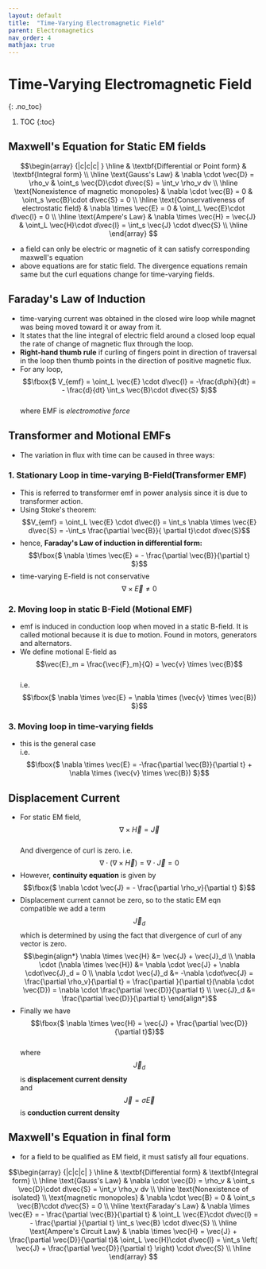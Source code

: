 ```yaml
---
layout: default
title:  "Time-Varying Electromagnetic Field"
parent: Electromagnetics
nav_order: 4
mathjax: true
---
```


# Time-Varying Electromagnetic Field
{: .no_toc}

1. TOC
{:toc}

## Maxwell's Equation for Static EM fields

$$\begin{array} {|c|c|c| }
\hline
 & \textbf{Differential or Point form} & \textbf{Integral form} \\
\hline
\text{Gauss's Law} & \nabla \cdot \vec{D} = \rho_v & \oint_s \vec{D}\cdot d\vec{S} = \int_v \rho_v dv \\
\hline
\text{Nonexistence of magnetic monopoles} & \nabla \cdot \vec{B} = 0 & \oint_s \vec{B}\cdot d\vec{S} = 0 \\
\hline
\text{Conservativeness of electrostatic field} & \nabla \times \vec{E} = 0 & \oint_L \vec{E}\cdot d\vec{l} = 0 \\
\hline
\text{Ampere's Law} & \nabla \times \vec{H} = \vec{J} & \oint_L \vec{H}\cdot d\vec{l} = \int_s \vec{J} \cdot d\vec{S} \\
\hline
\end{array}
$$

- a field can only be electric or magnetic of it can satisfy corresponding  maxwell's equation
- above equations are for static field. The divergence equations remain same but the curl equations change for time-varying fields.

## Faraday's Law of Induction

- time-varying current was obtained in the closed wire loop while magnet was being moved toward it or away from it.
- It states that the line integral of electric field around a closed loop equal the rate of change of magnetic flux through the loop.
- **Right-hand thumb rule** if curling of fingers point in direction of traversal in the loop then thumb points in the direction of positive magnetic flux.
- For any loop, $$\fbox{$ V_{emf} = \oint_L \vec{E} \cdot d\vec{l} = -\frac{d\phi}{dt} = - \frac{d}{dt} \int_s \vec{B}\cdot d\vec{S} $}$$ \
  where EMF is *electromotive force*


## Transformer and Motional EMFs

- The variation in flux with time can be caused in three ways:

### 1. Stationary Loop in time-varying B-Field(Transformer EMF)

- This is referred to transformer emf in power analysis since it is due to transformer action.
- Using Stoke's theorem: \
  $$V_{emf} = \oint_L \vec{E} \cdot d\vec{l} = \int_s \nabla \times \vec{E} d\vec{S} = -\int_s \frac{\partial \vec{B}}{ \partial t}\cdot d\vec{S}$$
- hence, **Faraday's Law of induction in differential form:** \
  $$\fbox{$ \nabla \times \vec{E} = - \frac{\partial \vec{B}}{\partial t} $}$$
- time-varying E-field is not conservative $$ \nabla \times \vec{E} \neq 0$$

### 2. Moving loop in static B-Field (Motional EMF)

- emf is induced in conduction loop when moved in a static B-field. It is called motional because it is due to motion. Found in motors, generators and alternators.
- We define motional E-field as $$\vec{E}_m = \frac{\vec{F}_m}{Q} = \vec{v} \times \vec{B}$$ \
  i.e. $$\fbox{$ \nabla \times \vec{E} = \nabla \times (\vec{v} \times \vec{B}) $}$$

### 3. Moving loop in time-varying fields

- this is the general case \
  i.e. $$\fbox{$ \nabla \times \vec{E} = -\frac{\partial \vec{B}}{\partial t} + \nabla \times (\vec{v} \times \vec{B}) $}$$

## Displacement Current

- For static EM field, $$\nabla \times \vec{H} = \vec{J}$$ \
  And divergence of curl is zero. i.e. $$\nabla \cdot (\nabla \times \vec{H}) = \nabla \cdot \vec{J} = 0$$ 
- However, **continuity equation** is given by $$\fbox{$ \nabla \cdot \vec{J} = - \frac{\partial \rho_v}{\partial t} $}$$
- Displacement current cannot be zero, so to the static EM eqn compatible we add a term $$\vec{J}_d$$ which is determined by using the fact that divergence of curl of any vector is zero. \
  $$\begin{align*}
  \nabla \times \vec{H} &= \vec{J} + \vec{J}_d \\
  \nabla \cdot (\nabla \times \vec{H}) &= \nabla \cdot \vec{J} + \nabla \cdot\vec{J}_d = 0 \\
  \nabla \cdot \vec{J}_d &= -\nabla \cdot\vec{J} = \frac{\partial \rho_v}{\partial t} = \frac{\partial }{\partial t}(\nabla \cdot \vec{D}) = \nabla \cdot \frac{\partial \vec{D}}{\partial t} \\
  \vec{J}_d &= \frac{\partial \vec{D}}{\partial t}
  \end{align*}$$
- Finally we have $$\fbox{$ \nabla \times \vec{H} = \vec{J} +  \frac{\partial \vec{D}}{\partial t}$}$$ \
    where $$\vec{J}_d$$ is **displacement current density** \
    and $$\vec{J} = \sigma\vec{E}$$ is **conduction current density**

## Maxwell's Equation in final form
- for a field to be qualified as EM field, it must satisfy all four equations.


$$\begin{array} {|c|c|c| }
\hline
 & \textbf{Differential form} & \textbf{Integral form} \\
\hline
\text{Gauss's Law} & \nabla \cdot \vec{D} = \rho_v & \oint_s \vec{D}\cdot d\vec{S} = \int_v \rho_v dv \\
\hline
\text{Nonexistence of isolated} \\ \text{magnetic monopoles} & \nabla \cdot \vec{B} = 0 & \oint_s \vec{B}\cdot d\vec{S} = 0 \\
\hline
\text{Faraday's Law} & \nabla \times \vec{E} = - \frac{\partial \vec{B}}{\partial t} & \oint_L \vec{E}\cdot d\vec{l} = - \frac{\partial }{\partial t} \int_s \vec{B} \cdot d\vec{S} \\
\hline
\text{Ampere's Circuit Law} & \nabla \times \vec{H} = \vec{J} +  \frac{\partial \vec{D}}{\partial t}& \oint_L \vec{H}\cdot d\vec{l} = \int_s \left( \vec{J} +  \frac{\partial \vec{D}}{\partial t} \right) \cdot d\vec{S} \\
\hline
\end{array}
$$